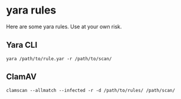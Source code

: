 # yara rules
Here are some yara rules. Use at your own risk.


## Yara CLI
```
yara /path/to/rule.yar -r /path/to/scan/
```

## ClamAV
```
clamscan --allmatch --infected -r -d /path/to/rules/ /path/scan/
```
